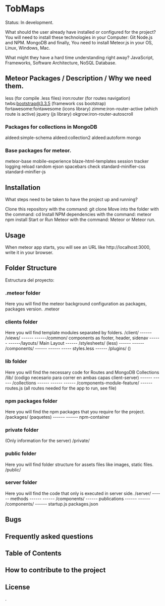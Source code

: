 # TobMaps
Status: In development.

What should the user already have installed or configured for the project?
You will need to install these technologies in your Computer:
Git
Node.js and NPM.
MongoDB
and finally, You need to install Meteor.js in your OS, Linux, Windows, Mac.

What might they have a hard time understanding right away?
JavaScript, Frameworks, Software Architecture, NoSQL Database.

## Meteor Packages / Description / Why we need them.

less  (for compile .less files)
iron:router (for routes navigation)
twbs:bootstrap@3.3.5 (framework css bootstrap)
fortawesome:fontawesome (icons library)
zimme:iron-router-active (which route is active)
jquery (js library)
okgrow:iron-router-autoscroll
### Packages for collections in MongoDB
aldeed:simple-schema
aldeed:collection2
aldeed:autoform
mongo

### Base packages for meteor.
meteor-base
mobile-experience
blaze-html-templates
session
tracker
logging
reload
random
ejson
spacebars
check
standard-minifier-css
standard-minifier-js

## Installation
What steps need to be taken to have the project up and running?

Clone this repository with the command:
git clone
Move into the folder with the command:
cd
Install NPM dependencies with the command:
meteor npm install
Start or Run Meteor with the command:
Meteor or Meteor run.

## Usage
When meteor app starts, you will see an URL like http://localhost:3000, write it in your browser.

## Folder Structure

Estructura del proyecto:
### .meteor folder
Here you will find the meteor background configuration as packages, packages version.
.meteor
### clients folder
Here you will find template modules separated by folders.
/client/
------ /views/
------ ------/common/ components as footer, header, sidenav
------ ------/layouts/ Main Layout
------ /stylesheets/ (less)
------ ------ /components/
------ ------ ----- styles.less
------ /plugins/ ()
### lib folder
Here you will find the necessary code for Routes and MongoDB Collections
/lib/ (codigo necesario para correr en ambas capas client-server)
------ ------ /collections
------ ------ ------ /components-module-feature/
------ routes.js (all routes needed for the app to run, see file)
### npm packages folder
Here you will find the npm packages that you require for the project.
/packages/ (paquetes)
------ ------ npm-container
### private folder
(Only information for the server)
/private/
### public folder
Here you will find folder structure for assets files like images, static files.
/public/
### server folder
Here you will find the code that only is executed in server side.
/server/
------ methods
------ ------ /components/
------ publications
------ ------ /components/
------ startup.js
packages.json


## Bugs

## Frequently asked questions

## Table of Contents

## How to contribute to the project


License
----
.